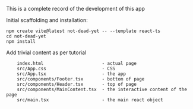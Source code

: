 This is a complete record of the development of this app

Initial scaffolding and installation:

```
npm create vite@latest not-dead-yet -- --template react-ts
cd not-dead-yet 
npm install
```

Add trivial content as per tutorial

```
	index.html                      - actual page
	src/App.css                     - CSS 
	src/App.tsx                     - the app
	src/components/Footer.tsx       - bottom of page
	src/components/Header.tsx       - top of page
	src/components/MainContent.tsx  - the interactive content of the page
	src/main.tsx                    - the main react object
```



